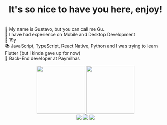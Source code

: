 <body>
<h1 align="center"> It's so nice to have you here, enjoy!
  </h1>

<div>
  <p>
  
 <br>
🚀 My name is Gustavo, but you can call me Gu. 
<br>
🧐 I have had experience on Mobile and Desktop Development
<br>
🎂 19y
<br>
📚 JavaScript, TypeScript, React Native, Python and I was trying to learn Flutter (but I kinda gave up for now)
<br> 
 🎉 Back-End developer at Paymilhas
 </p>
</div>






<div align="center">
<a href="https://github.com/gustavo-diogo">
<img height="150em" src="https://github-readme-stats.vercel.app/api/top-langs/?username=gustavo-diogo&layout=compact&langs_count=7&theme=dracula"/>
<img height="150em" src="https://github-readme-stats.vercel.app/api?username=gustavo-diogo&show_icons=true&theme=dracula&include_all_commits=true&count_private=true"/>
</div>
  
  
<div align="center">
<a href="https://www.instagram.com/gstoney_/" target="_blank"><img src="https://img.shields.io/badge/-Instagram-%23E4405F?style=for-the-badge&logo=instagram&logoColor=white" target="_blank"></a>
<a href="https://www.twitch.tv/gstoney_" target="_blank"><img src="https://img.shields.io/badge/Twitch-9146FF?style=for-the-badge&logo=twitch&logoColor=white" target="_blank"></a>
<a href="https://www.linkedin.com/in/gustavo-diogo-silva-9325471a8/" target="_blank"><img src="https://img.shields.io/badge/-LinkedIn-%230077B5?style=for-the-badge&logo=linkedin&logoColor=white" target="_blank"></a>   
</div>
<body/>
